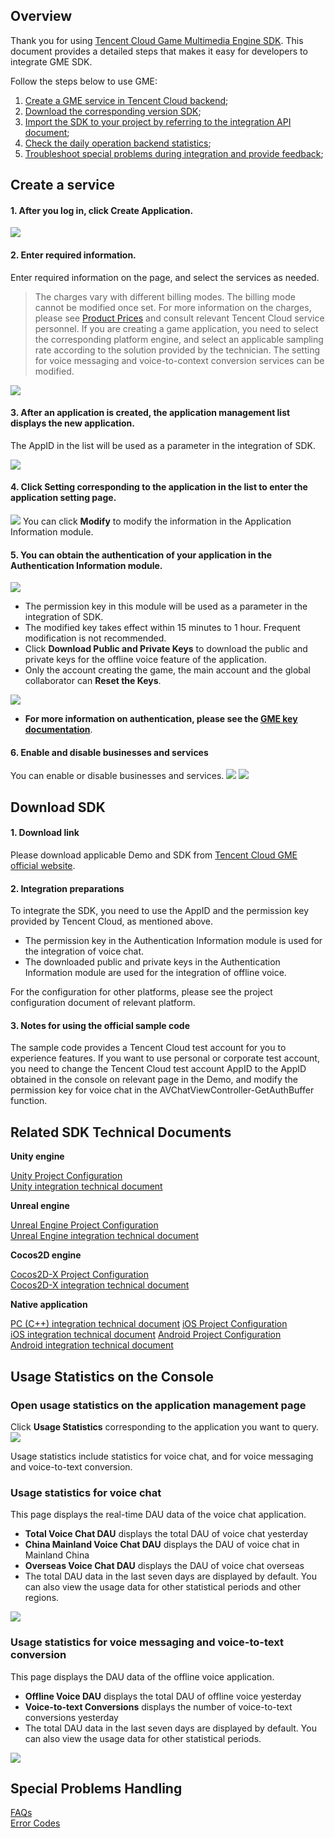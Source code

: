 ## Overview

Thank you for using [Tencent Cloud Game Multimedia Engine SDK](https://intl.cloud.tencent.com/product/tmg?idx=2). This document provides a detailed steps  that makes it easy for developers to integrate GME SDK.

Follow the steps below to use GME:
1. [Create a GME service in Tencent Cloud backend](https://intl.cloud.tencent.com/document/product/607/10782#create-a-service);
2. [Download the corresponding version SDK](https://intl.cloud.tencent.com/document/product/607/10782#download-sdk);
3. [Import the SDK to your project by referring to the integration API document](https://intl.cloud.tencent.com/document/product/607/10782#related-sdk-technical-documents);
4. [Check the daily operation backend statistics](https://intl.cloud.tencent.com/document/product/607/10782#usage-statistics-on-the-console);
5. [Troubleshoot special problems during integration and provide feedback](https://intl.cloud.tencent.com/document/product/607/10782#special-problems-handling);


## Create a service
#### 1. After you log in, click **Create Application**.
![](https://main.qcloudimg.com/raw/07aa53fca65f84c4c43ba73417796ce4.png)

#### 2. Enter required information.  
Enter required information on the page, and select the services as needed. 
> The charges vary with different billing modes. The billing mode cannot be modified once set. For more information on the charges, please see [Product Prices](https://intl.cloud.tencent.com/product/tmg?idx=1#price) and consult relevant Tencent Cloud service personnel.
> If you are creating a game application, you need to select the corresponding platform engine, and select an applicable sampling rate according to the solution provided by the technician.
> The setting for voice messaging and voice-to-context conversion services can be modified.

![](https://main.qcloudimg.com/raw/ff4d89cb84137670142535271ddbf2b2.png)


#### 3. After an application is created, the application management list displays the new application.
The AppID in the list will be used as a parameter in the integration of SDK.

![](https://main.qcloudimg.com/raw/664dbdaded600e650ed44b25b18a3ca8.png)


#### 4. Click **Setting** corresponding to the application in the list to enter the application setting page.
![](https://main.qcloudimg.com/raw/ad13c32afec03001858782a3d000ac28.png)
You can click **Modify** to modify the information in the Application Information module.


#### 5. You can obtain the authentication of your application in the Authentication Information module.
![](https://main.qcloudimg.com/raw/bed3c36cdf3fcb421878c64cd5d775ba.png)

 - The permission key in this module will be used as a parameter in the integration of SDK. 
 - The modified key takes effect within 15 minutes to 1 hour. Frequent modification is not recommended.
 - Click **Download Public and Private Keys** to download the public and private keys for the offline voice feature of the application.
 - Only the account creating the game, the main account and the global collaborator can **Reset the Keys**.
 
![](https://main.qcloudimg.com/raw/2eb67cb291d211ed6eaa352fd08c10f6.png)

-  **For more information on authentication, please see the [GME key documentation](https://intl.cloud.tencent.com/document/product/607/12218)**.


#### 6. Enable and disable businesses and services

You can enable or disable businesses and services.
![](https://main.qcloudimg.com/raw/b1335c003b6a01a049ca992ed36feec2.png)
![](https://main.qcloudimg.com/raw/cabf597540281e1df1e028944b5dde01.png)


## Download SDK 
#### 1. Download link
Please download applicable Demo and SDK from [Tencent Cloud GME official website](https://cloud.tencent.com/document/product/607/18521).

#### 2. Integration preparations
To integrate the SDK, you need to use the AppID and the permission key provided by Tencent Cloud, as mentioned above.
- The permission key in the Authentication Information module is used for the integration of voice chat.
- The downloaded public and private keys in the Authentication Information module are used for the integration of offline voice.

For the configuration for other platforms, please see the project configuration document of relevant platform.

#### 3. Notes for using the official sample code
The sample code provides a Tencent Cloud test account for you to experience features. If you want to use personal or corporate test account, you need to change the Tencent Cloud test account AppID to the AppID obtained in the console on relevant page in the Demo, and modify the permission key for voice chat in the AVChatViewController-GetAuthBuffer function.

## Related SDK Technical Documents
**Unity engine** 

[Unity Project Configuration](./GME%20Developer%20Manual/Unity%20Developer%20Manual/Unity%20SDK%20Project%20Configuration_intl.md)     
[Unity integration technical document](./GME%20Developer%20Manual/Unity%20Developer%20Manual/Unity%20SDK%20Developer%20Manual_intl.md)

**Unreal engine**

[Unreal Engine Project Configuration](./GME%20Developer%20Manual/Unreal%20Engine%20Developer%20Manual/Unreal%20Engine%20SDK%20Project%20Configuration_intl.md)     
[Unreal Engine integration technical document](./GME%20Developer%20Manual/Unreal%20Engine%20Developer%20Manual/Unreal%20Engine%20SDK%20Developer%20Manual_intl.md)

**Cocos2D engine**

[Cocos2D-X Project Configuration](./GME%20Developer%20Manual/Cocos2D-X%20Developer%20Manual/Cocos2d%20SDK%20Project%20Configuration_intl.md)     
[Cocos2D-X integration technical document](./GME%20Developer%20Manual/Cocos2D-X%20Developer%20Manual/Cocos2d%20SDK%20Developer%20Manual_intl.md)

**Native application**

[PC (C++) integration technical document](./GME%20Developer%20Manual/Windows%20Developer%20Manual/C%2B%2B%20SDK%20Developer%20Manual_intl.md)
[iOS Project Configuration](./GME%20Developer%20Manual/iOS%20Developer%20Manual/iOS%20SDK%20Project%20Configuration_intl.md)     
[iOS integration technical document](./GME%20Developer%20Manual/iOS%20Developer%20Manual/iOS%20SDK%20Developer%20Manual_intl.md)
[Android Project Configuration](./GME%20Developer%20Manual/Android%20Developer%20Manual/Android%20SDK%20Project%20Configuration_intl.md)     
[Android integration technical document](./GME%20Developer%20Manual/Android%20Developer%20Manual/Android%20SDK%20Developer%20Manual_intl.md)


## Usage Statistics on the Console
### Open usage statistics on the application management page

Click **Usage Statistics** corresponding to the application you want to query.
![](https://main.qcloudimg.com/raw/664dbdaded600e650ed44b25b18a3ca8.png)

Usage statistics include statistics for voice chat, and for voice messaging and voice-to-text conversion.

### Usage statistics for voice chat

This page displays the real-time DAU data of the voice chat application.
- **Total Voice Chat DAU** displays the total DAU of voice chat yesterday
- **China Mainland Voice Chat DAU** displays the DAU of voice chat in Mainland China
- **Overseas Voice Chat DAU** displays the DAU of voice chat overseas
- The total DAU data in the last seven days are displayed by default. You can also view the usage data for other statistical periods and other regions.

![](https://main.qcloudimg.com/raw/0fda092823ea45f4823ba43089c85d79.png)

### Usage statistics for voice messaging and voice-to-text conversion
This page displays the DAU data of the offline voice application.
- **Offline Voice DAU** displays the total DAU of offline voice yesterday
- **Voice-to-text Conversions** displays the number of voice-to-text conversions yesterday
- The total DAU data in the last seven days are displayed by default. You can also view the usage data for other statistical periods.

![](https://main.qcloudimg.com/raw/36b64b6df2a6cdabdb91503d06fd225b.png)

## Special Problems Handling
[FAQs](./GME%20Developer%20Manual/GME%20FAQ%20Manual_intl.md)     
[Error Codes](./GME%20Developer%20Manual/GME%20Error%20Code_intl.md)
